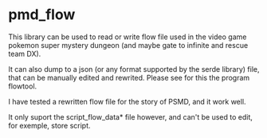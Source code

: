 # pmd_flow
This library can be used to read or write flow file used in the video game pokemon super mystery dungeon (and maybe gate to infinite and rescue team DX).

It can also dump to a json (or any format supported by the serde library) file, that can be manually edited and rewrited. Please see for this the program flowtool.

I have tested a rewritten flow file for the story of PSMD, and it work well.

It only suport the script_flow_data* file however, and can't be used to edit, for exemple, store script.
